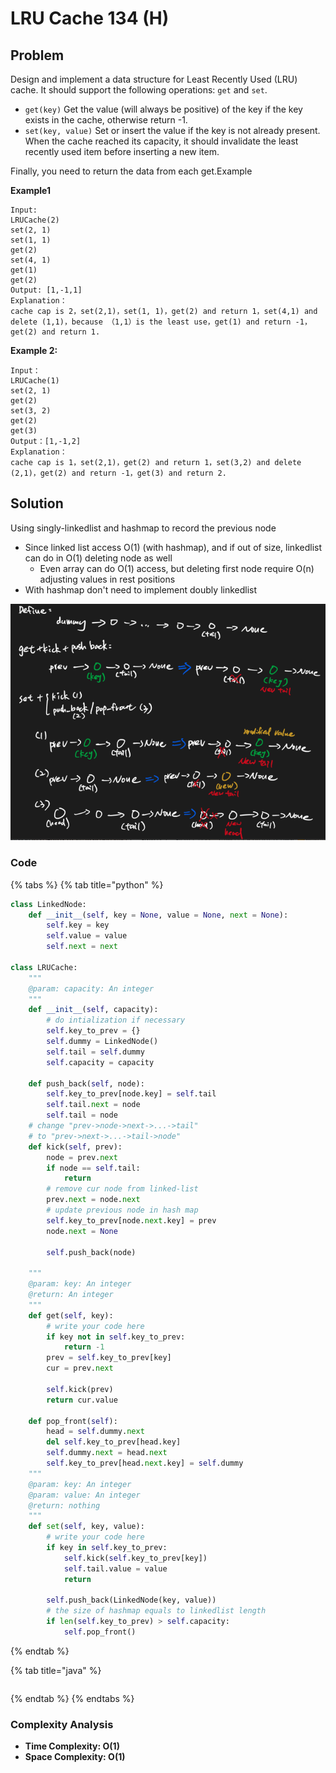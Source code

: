 # LRU Cache 134 (H)

## Problem

Design and implement a data structure for Least Recently Used (LRU) cache. It should support the following operations: `get` and `set`.

* `get(key)` Get the value (will always be positive) of the key if the key exists in the cache, otherwise return -1.
* `set(key, value)` Set or insert the value if the key is not already present. When the cache reached its capacity, it should invalidate the least recently used item before inserting a new item.

Finally, you need to return the data from each get.Example

**Example1**

```
Input:
LRUCache(2)
set(2, 1)
set(1, 1)
get(2)
set(4, 1)
get(1)
get(2)
Output: [1,-1,1]
Explanation：
cache cap is 2，set(2,1)，set(1, 1)，get(2) and return 1，set(4,1) and delete (1,1)，because （1,1）is the least use，get(1) and return -1，get(2) and return 1.
```

**Example 2:**

```
Input：
LRUCache(1)
set(2, 1)
get(2)
set(3, 2)
get(2)
get(3)
Output：[1,-1,2]
Explanation：
cache cap is 1，set(2,1)，get(2) and return 1，set(3,2) and delete (2,1)，get(2) and return -1，get(3) and return 2.
```

## Solution

Using singly-linkedlist and hashmap to record the previous node

* Since linked list access O(1) (with hashmap), and if out of size, linkedlist can do in O(1) deleting node as well
  * Even array can do O(1) access, but deleting first node require O(n) adjusting values in rest positions
* With hashmap don't need to implement doubly linkedlist

![](<../../.gitbook/assets/Screen Shot 2021-04-25 at 11.57.55 PM.png>)

### Code

{% tabs %}
{% tab title="python" %}
```python
class LinkedNode:
    def __init__(self, key = None, value = None, next = None):
        self.key = key
        self.value = value
        self.next = next

class LRUCache:
    """
    @param: capacity: An integer
    """
    def __init__(self, capacity):
        # do intialization if necessary
        self.key_to_prev = {}
        self.dummy = LinkedNode()
        self.tail = self.dummy
        self.capacity = capacity
    
    def push_back(self, node):
        self.key_to_prev[node.key] = self.tail
        self.tail.next = node
        self.tail = node
    # change "prev->node->next->...->tail"
    # to "prev->next->...->tail->node"
    def kick(self, prev):
        node = prev.next
        if node == self.tail:
            return 
        # remove cur node from linked-list
        prev.next = node.next
        # update previous node in hash map
        self.key_to_prev[node.next.key] = prev
        node.next = None

        self.push_back(node)

    """
    @param: key: An integer
    @return: An integer
    """
    def get(self, key):
        # write your code here
        if key not in self.key_to_prev:
            return -1
        prev = self.key_to_prev[key]
        cur = prev.next

        self.kick(prev)
        return cur.value
    
    def pop_front(self):
        head = self.dummy.next
        del self.key_to_prev[head.key]
        self.dummy.next = head.next
        self.key_to_prev[head.next.key] = self.dummy
    """
    @param: key: An integer
    @param: value: An integer
    @return: nothing
    """
    def set(self, key, value):
        # write your code here
        if key in self.key_to_prev:
            self.kick(self.key_to_prev[key])
            self.tail.value = value
            return
        
        self.push_back(LinkedNode(key, value))
        # the size of hashmap equals to linkedlist length
        if len(self.key_to_prev) > self.capacity:
            self.pop_front()

```
{% endtab %}

{% tab title="java" %}
```
```
{% endtab %}
{% endtabs %}

### Complexity Analysis

* **Time Complexity: O(1)**
* **Space Complexity: O(1)**
